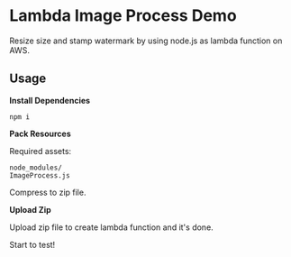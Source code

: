 # Lambda Image Process Demo

Resize size and stamp watermark by using node.js as lambda function on AWS.

## Usage

**Install Dependencies**

```
npm i
```

**Pack Resources**

Required assets:

```
node_modules/
ImageProcess.js
```

Compress to zip file.

**Upload Zip**

Upload zip file to create lambda function and it's done.

Start to test!
